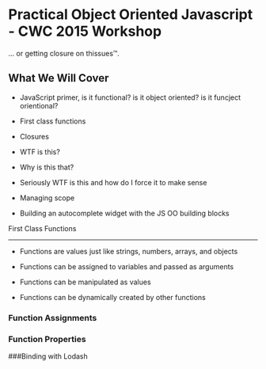 Practical Object Oriented Javascript - CWC 2015 Workshop
========================================================

... or getting closure on thissues™.



What We Will Cover
------------------
 * JavaScript primer, is it functional? is it object oriented? is it funcject orientional?

 * First class functions

 * Closures

 * WTF is this?

 * Why is this that?

 * Seriously WTF is this and how do I force it to make sense

 * Managing scope

 * Building an autocomplete widget with the JS OO building blocks


First Class Functions
_____________________
 * Functions are values just like strings, numbers, arrays, and objects

 * Functions can be assigned to variables and passed as arguments

 * Functions can be manipulated as values

 * Functions can be dynamically created by other functions

### Function Assignments

<script src="https://gist.github.com/daytonn/bce92d21e36b71482722.js"></script>
 
### Function Properties

<script src="https://gist.github.com/daytonn/6c141c6620f442ecde50.js"></script>

###Binding with Lodash

<script src="https://gist.github.com/crismali/a7aaff8a591cf90e34d6.js"></script>
 
